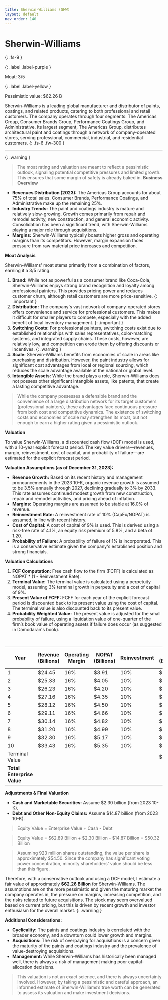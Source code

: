 ```yaml
---
title: Sherwin-Williams (SHW)
layout: default
nav_order: 140
---
```


# Sherwin-Williams
{: .fs-9 }

{: .label .label-purple }

Moat: 3/5

{: .label .label-yellow }

Pessimistic value: $62.26 B

Sherwin-Williams is a leading global manufacturer and distributor of paints, coatings, and related products, catering to both professional and retail customers. The company operates through four segments: The Americas Group, Consumer Brands Group, Performance Coatings Group, and Administrative.  Its largest segment, The Americas Group, distributes architectural paint and coatings through a network of company-operated stores, serving professional, commercial, industrial, and residential customers.
{: .fs-6 .fw-300 }

---

{: .warning } 
>The moat rating and valuation are meant to reflect a pessimistic outlook, signaling potential competitive pressures and limited growth. This ensures that some margin of safety is already baked in.
**Business Overview**

* **Revenues Distribution (2023):** The Americas Group accounts for about 75% of total sales. Consumer Brands, Performance Coatings, and Administrative make up the remaining 25%.
* **Industry Trends:** The paint and coatings industry is mature and relatively slow-growing. Growth comes primarily from repair and remodel activity, new construction, and general economic activity.  Consolidation has been a significant trend, with Sherwin-Williams playing a major role through acquisitions.
* **Margins:** Sherwin-Williams typically boasts higher gross and operating margins than its competitors. However, margin expansion faces pressure from raw material price increases and competition.

**Moat Analysis**

Sherwin-Williams' moat stems primarily from a combination of factors, earning it a 3/5 rating.

1. **Brand:**  While not as powerful as a consumer brand like Coca-Cola, Sherwin-Williams enjoys strong brand recognition and loyalty among professional painters.  This provides pricing power and reduces customer churn, although retail customers are more price-sensitive.  {: .important }
2. **Distribution:** The company's vast network of company-operated stores offers convenience and service for professional customers.  This makes it difficult for smaller players to compete, especially with the added benefit of local inventory management. {: .important }
3. **Switching Costs:**  For professional painters, switching costs exist due to established relationships with sales representatives, color-matching systems, and integrated supply chains. These costs, however, are relatively low, and competition can erode them by offering discounts or incentives. {: .warning }
4. **Scale:**  Sherwin-Williams benefits from economies of scale in areas like purchasing and distribution. However, the paint industry allows for significant cost advantages from local or regional sourcing, which reduces the scale advantage available at the national or global level.
5. **Intangible Assets:**  While the brand plays a role, Sherwin-Williams does not possess other significant intangible assets, like patents, that create a lasting competitive advantage.

> While the company possesses a defensible brand and the convenience of a large distribution network for its target customers (professional painters), these advantages face continuous pressure from both cost and competitive dynamics. The existence of switching costs and economies of scale may strengthen its moat, but not enough to earn a higher rating given a pessimistic outlook.

**Valuation**

To value Sherwin-Williams, a discounted cash flow (DCF) model is used, with a 10-year explicit forecast period. The key value drivers—revenues, margin, reinvestment, cost of capital, and probability of failure—are estimated for the explicit forecast period. 

**Valuation Assumptions (as of December 31, 2023):**

* **Revenue Growth:** Based on its recent history and management pronouncements in the 2023 10-K, organic revenue growth is assumed to be 3.5% annually through 2027, declining gradually to 3% by 2033. This rate assumes continued modest growth from new construction, repair and remodel activities, and pricing ahead of inflation.
* **Margins:** Operating margins are assumed to be stable at 16.0% of revenue.
* **Reinvestment Rate:** A reinvestment rate of 10% (CapEx/NOPAT) is assumed, in line with recent history.
* **Cost of Capital:** A cost of capital of 9% is used.  This is derived using a risk-free rate of 4.1%, an equity risk premium of 5.8%, and a beta of 1.20.
* **Probability of Failure:** A probability of failure of 1% is incorporated. This is a conservative estimate given the company's established position and strong financials.

**Valuation Calculations**

1. **FCF Computation:** Free cash flow to the firm (FCFF) is calculated as NOPAT * (1 - Reinvestment Rate). 
2. **Terminal Value:** The terminal value is calculated using a perpetuity model, assuming 3% terminal growth in perpetuity and a cost of capital of 9%.
3. **Present Value of FCFF:**  FCFF for each year of the explicit forecast period is discounted back to its present value using the cost of capital.  The terminal value is also discounted back to its present value.
4. **Probability Weighted Value:** The present value is adjusted for the small probability of failure, using a liquidation value of one-quarter of the firm’s book value of operating assets if failure does occur (as suggested in Damodaran's book).


<br>

| Year | Revenue (Billions) | Operating Margin | NOPAT (Billions) | Reinvestment | FCFF (Billions) | PV Factor | PV of FCFF (Billions)|
|---|---|---|---|---|---|---|---|
| 1 | $24.45 | 16% | $3.91 | 10% | $3.52 | 0.917 | $3.23 |
| 2 | $25.33 | 16% | $4.05 | 10% | $3.65 | 0.842 | $3.07 |
| 3 | $26.23 | 16% | $4.20 | 10% | $3.78 | 0.772 | $2.92 |
| 4 | $27.16 | 16% | $4.35 | 10% | $3.91 | 0.708 | $2.77 |
| 5 | $28.12 | 16% | $4.50 | 10% | $4.05 | 0.650 | $2.63 |
| 6 | $29.11 | 16% | $4.66 | 10% | $4.19 | 0.596 | $2.50 |
| 7 | $30.14 | 16% | $4.82 | 10% | $4.34 | 0.547 | $2.37 |
| 8 | $31.20 | 16% | $4.99 | 10% | $4.49 | 0.502 | $2.25 |
| 9 | $32.30 | 16% | $5.17 | 10% | $4.65 | 0.460 | $2.14 |
| 10 | $33.43 | 16% | $5.35 | 10% | $4.82 | 0.422 | $2.04 |
| Terminal Value |  |  |  |  | $68.66 | 0.422 | $29.01|
| **Total Enterprise Value** |  |  |  |  |  |  | **$62.89 Billion** |

**Adjustments & Final Valuation**

* **Cash and Marketable Securities:**  Assume $2.30 billion (from 2023 10-K).
* **Debt and Other Non-Equity Claims:** Assume $14.87 billion (from 2023 10-K).


> Equity Value = Enterprise Value + Cash - Debt

> Equity Value = $62.89 Billion + $2.30 Billion - $14.87 Billion = $50.32 Billion

> Assuming 923 million shares outstanding, the value per share is approximately $54.50. Since the company has significant voting power concentration, minority shareholders' value should be less than this figure.


Therefore, with a conservative outlook and using a DCF model, I estimate a fair value of approximately **$62.26 Billion** for Sherwin-Williams. The assumptions are on the more pessimistic end given the maturing market the company operates in, the pressure on margins, increasing competition, and the risks related to future acquisitions. The stock may seem overvalued based on current pricing, but this is driven by recent growth and investor enthusiasm for the overall market. {: .warning }

**Additional Considerations:**

* **Cyclicality:** The paints and coatings industry is correlated with the broader economy, and a downturn could lower growth and margins.
* **Acquisitions:** The risk of overpaying for acquisitions is a concern given the maturity of the paints and coatings industry and the prevalence of value-destroying acquisitions.
* **Management:** While Sherwin-Williams has historically been managed well, there is always a risk of management making poor capital-allocation decisions.

>This valuation is not an exact science, and there is always uncertainty involved. However, by taking a pessimistic and careful approach, an informed estimate of Sherwin-Williams’s true worth can be generated to assess its valuation and make investment decisions.